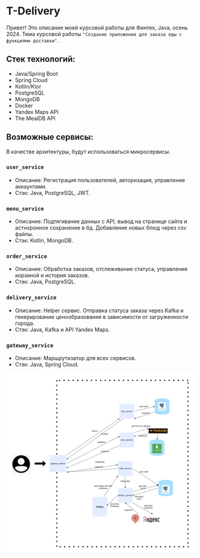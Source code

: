 # T-Delivery
Привет! Это описание моей курсовой работы для Финтех, Java, осень 2024. Тема курсовой работы `"Создание приложения для заказа еды с функциями доставки"`.

## Стек технологий:
- Java/Spring Boot
- Spring Cloud
- Kotlin/Ktor
- PostgreSQL
- MongoDB
- Docker
- Yandex Maps API
- The MealDB API

## Возможные сервисы:
В качестве архитектуры, будут использоваться микросервисы.
### `user_service`
  - Описание: Регистрация пользователей, авторизация, управление аккаунтами.
  - Стэк: Java, PostgreSQL, JWT.

### `menu_service`
  - Описание: Подтягивание данных с API, вывод на странице сайта и астнхронное сохранение в бд. Добавление новых блюд через csv файлы.
  - Стэк: Kotlin, MongoDB.
    
### `order_service`
  - Описание: Обработка заказов, отслеживание статуса, управление корзиной и история заказов.
  - Стэк: Java, PostgreSQL.
    
### `delivery_service`
  - Описание: Helper сервис. Отправка статуса заказа через Kafka и генерирование ценообразования в зависимости от загруженности города. 
  - Стэк: Java, Kafka и API Yandex Maps.

### `gateway_service`
  - Описание: Маршрутизатор для всех сервисов.
  - Стэк: Java, Spring Cloud.


![](t-dostavka.svg)

